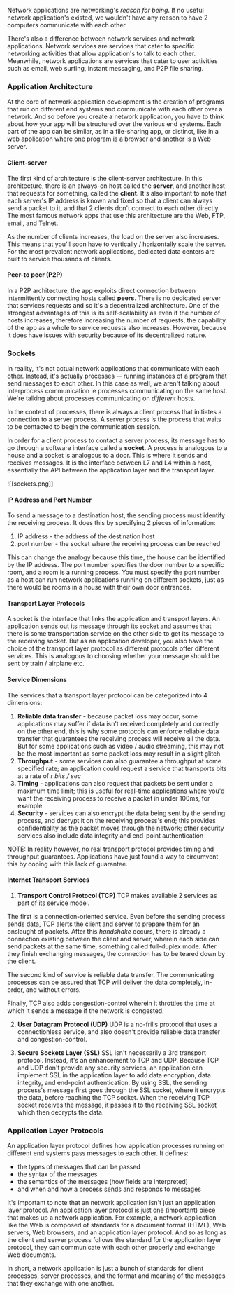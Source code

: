 Network applications are networking's *reason for being*. If no useful network application's existed, we wouldn't have any reason to have 2 computers communicate with each other.

There's also a difference between network services and network applications. Network services are services that cater to specific networking activities that allow application's to talk to each other. Meanwhile, network applications are services that cater to user activities such as email, web surfing, instant messaging, and P2P file sharing. 

### Application Architecture
At the core of network application development is the creation of programs that run on different end systems and communicate with each other over a network. And so before you create a network application, you have to think about how your app will be structured over the various end systems. Each part of the app can be similar, as in a file-sharing app, or distinct, like in a web application where one program is a browser and another is a Web server.

#### Client-server
The first kind of architecture is the client-server architecture. In this architecture, there is an always-on host called the **server**, and another host that requests for something, called the **client**. It's also important to note that each server's IP address is known and fixed so that a client can always send a packet to it, and that 2 clients don't connect to each other directly. The most famous network apps that use this architecture are the Web, FTP, email, and Telnet.

As the number of clients increases, the load on the server also increases. This means that you'll soon have to vertically / horizontally scale the server. For the most prevalent network applications, dedicated data centers are built to service thousands of clients.

#### Peer-to peer (P2P)
In a P2P architecture, the app exploits direct connection between intermittently connecting hosts called **peers**. There is no dedicated server that services requests and so it's a decentralized architecture. One of the strongest advantages of this is its self-scalability as even if the number of hosts increases, therefore increasing the number of requests, the capability of the app as a whole to service requests also increases. However, because it does have issues with security because of its decentralized nature.

### Sockets
In reality, it's not actual network applications that communicate with each other. Instead, it's actually processes -- running instances of a program that send messages to each other. In this case as well, we aren't talking about interprocess communication ie processes communicating on the same host. We're talking about processes communicating on *different* hosts.

In the context of processes, there is always a client process that initiates a connection to a server process. A server process is the process that waits to be contacted to begin the communication session.

In order for a client process to contact a server process, its message has to go through a software interface called a **socket**. A process is analogous to a house and a socket is analogous to a door. This is where it sends and receives messages. It is the interface between L7 and L4 within a host, essentially the API between the application layer and the transport layer.

![[sockets.png]]

#### IP Address and Port Number
To send a message to a destination host, the sending process must identify the receiving process. It does this by specifying 2 pieces of information:
1. IP address - the address of the destination host
2. port number - the socket where the receiving process can be reached

This can change the analogy because this time, the house can be identified by the IP address. The port number specifies the door number to a specific room, and a room is a running process. You must specify the port number as a host can run network applications running on different sockets, just as there would be rooms in a house with their own door entrances.

#### Transport Layer Protocols
A socket is the interface that links the application and transport layers. An application sends out its message through its socket and assumes that there is some transportation service on the other side to get its message to the receiving socket. But as an application developer, you also have the choice of the transport layer protocol as different protocols offer different services. This is analogous to choosing whether your message should be sent by train / airplane etc.

#### Service Dimensions
The services that a transport layer protocol can be categorized into 4 dimensions:

1. **Reliable data transfer** - because packet loss may occur, some applications may suffer if data isn't received completely and correctly on the other end, this is why some protocols can enforce reliable data transfer that guarantees the receiving process will receive all the data. But for some applications such as video / audio streaming, this may not be the most important as some packet loss may result in a slight glitch
2. **Throughput** - some services can also guarantee a throughput at some specified rate; an application could request a service that transports bits at a rate of *r bits / sec*
3. **Timing** - applications can also request that packets be sent under a maximum time limit; this is useful for real-time applications where you'd want the receiving process to receive a packet in under 100ms, for example
4. **Security** - services can also encrypt the data being sent by the sending process, and decrypt it on the receiving process's end; this provides confidentiality as the packet moves through the network; other security services also include data integrity and end-point authentication

NOTE: In reality however, no real transport protocol provides timing and throughput guarantees. Applications have just found a way to circumvent this by coping with this lack of guarantee.

#### Internet Transport Services
1. **Transport Control Protocol (TCP)**
TCP makes available 2 services as part of its service model. 

The first is a connection-oriented service. Even before the sending process sends data, TCP alerts the client and server to prepare them for an onslaught of packets. After this *handshake* occurs, there is already a connection existing between the client and server, wherein each side can send packets at the same time, something called full-duplex mode. After they finish exchanging messages, the connection has to be teared down by the client.

The second kind of service is reliable data transfer. The communicating processes can be assured that TCP will deliver the data completely, in-order, and without errors.

Finally, TCP also adds congestion-control wherein it throttles the time at which it sends a message if the network is congested.


2. **User Datagram Protocol (UDP)**
UDP is a no-frills protocol that uses a connectionless service, and also doesn't provide reliable data transfer and congestion-control.


4. **Secure Sockets Layer (SSL)**
SSL isn't necessarily a 3rd transport protocol. Instead, it's an enhancement to TCP and UDP. Because TCP and UDP don't provide any security services, an application can implement SSL in the application layer to add data encryption, data integrity, and end-point authentication. By using SSL, the sending process's message first goes through the SSL socket, where it encrypts the data, before reaching the TCP socket. When the receiving TCP socket receives the message, it passes it to the receiving SSL socket which then decrypts the data.

### Application Layer Protocols
An application layer protocol defines how application processes running on different end systems pass messages to each other. It defines:
- the types of messages that can be passed
- the syntax of the messages
- the semantics of the messages (how fields are interpreted)
- and when and how a process sends and responds to messages

It's important to note that an network application isn't just an application layer protocol. An application layer protocol is just one (important) piece that makes up a network application. For example, a network application like the Web is composed of standards for a document format (HTML), Web servers, Web browsers, and an application layer protocol. And so as long as the client and server process follows the standard for the application layer protocol, they can communicate with each other properly and exchange Web documents.

In short, a network application is just a bunch of standards for client processes, server processes, and the format and meaning of the messages that they exchange with one another.